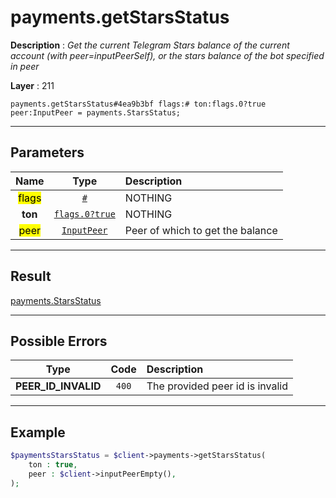 # payments.getStarsStatus

**Description** : *Get the current Telegram Stars balance of the current account \(with peer=inputPeerSelf\), or the stars balance of the bot specified in peer*

**Layer** : 211

```tl
payments.getStarsStatus#4ea9b3bf flags:# ton:flags.0?true peer:InputPeer = payments.StarsStatus;
```

---

## Parameters

| Name | Type | Description |
| :---: | :---: | :--- |
| <mark>flags</mark> | [`#`](type/#) | NOTHING |
| **ton** | [`flags.0?true`](type/true) | NOTHING |
| <mark>peer</mark> | [`InputPeer`](type/InputPeer) | Peer of which to get the balance |

---

## Result

[payments.StarsStatus](type/payments.StarsStatus)

---

## Possible Errors

| Type | Code | Description |
| :---: | :---: | :--- |
| **PEER_ID_INVALID** | `400` | The provided peer id is invalid |

---

## Example

```php
$paymentsStarsStatus = $client->payments->getStarsStatus(
	ton : true,
	peer : $client->inputPeerEmpty(),
);
```